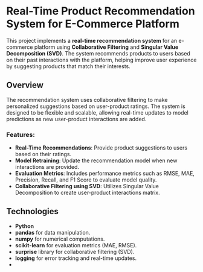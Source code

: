 # Real-Time Product Recommendation System for E-Commerce Platform

This project implements a **real-time recommendation system** for an e-commerce platform using **Collaborative Filtering** and **Singular Value Decomposition (SVD)**. The system recommends products to users based on their past interactions with the platform, helping improve user experience by suggesting products that match their interests.

## Overview

The recommendation system uses collaborative filtering to make personalized suggestions based on user-product ratings. The system is designed to be flexible and scalable, allowing real-time updates to model predictions as new user-product interactions are added.

### Features:
- **Real-Time Recommendations**: Provide product suggestions to users based on their ratings.
- **Model Retraining**: Update the recommendation model when new interactions are provided.
- **Evaluation Metrics**: Includes performance metrics such as RMSE, MAE, Precision, Recall, and F1 Score to evaluate model quality.
- **Collaborative Filtering using SVD**: Utilizes Singular Value Decomposition to create user-product interactions matrix.

## Technologies

- **Python**
- **pandas** for data manipulation.
- **numpy** for numerical computations.
- **scikit-learn** for evaluation metrics (MAE, RMSE).
- **surprise** library for collaborative filtering (SVD).
- **logging** for error tracking and real-time updates.
- 


